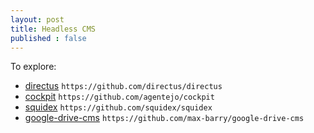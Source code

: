```yaml
---
layout: post
title: Headless CMS
published : false
---
```


To explore: 

- [directus](https://github.com/directus/directus) `https://github.com/directus/directus`
- [cockpit](https://github.com/agentejo/cockpit) `https://github.com/agentejo/cockpit`
- [squidex](https://github.com/squidex/squidex) `https://github.com/squidex/squidex`
- [google-drive-cms](https://github.com/max-barry/google-drive-cms) `https://github.com/max-barry/google-drive-cms`
